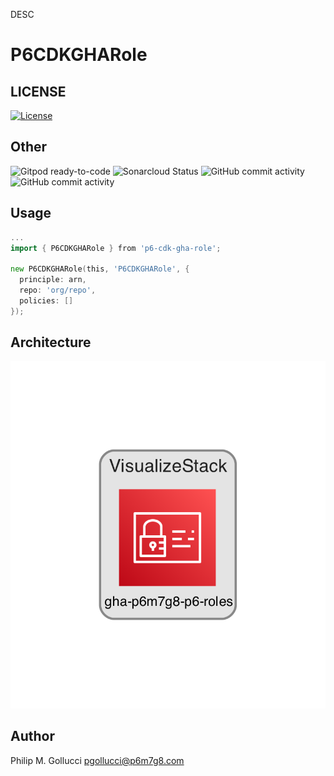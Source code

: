 DESC

# P6CDKGHARole

## LICENSE

[![License](https://img.shields.io/badge/License-Apache%202.0-yellowgreen.svg)](https://opensource.org/licenses/Apache-2.0)

## Other

![Gitpod ready-to-code](https://img.shields.io/badge/Gitpod-ready--to--code-blue?logo=gitpod) ![Sonarcloud Status](https://sonarcloud.io/api/project_badges/measure?project=p6m7g8_p6-cdk-gha-role&metric=alert_status) ![GitHub commit activity](https://img.shields.io/github/commit-activity/y/p6m7g8/p6-cdk-gha-role) ![GitHub commit activity](https://img.shields.io/github/commit-activity/m/p6m7g8/p6-cdk-gha-role)

## Usage

```go
...
import { P6CDKGHARole } from 'p6-cdk-gha-role';

new P6CDKGHARole(this, 'P6CDKGHARole', {
  principle: arn,
  repo: 'org/repo',
  policies: []
});
```

## Architecture

![./assets/diagram.png](./assets/diagram.png)

## Author

Philip M. Gollucci [pgollucci@p6m7g8.com](mailto:pgollucci@p6m7g8.com)
